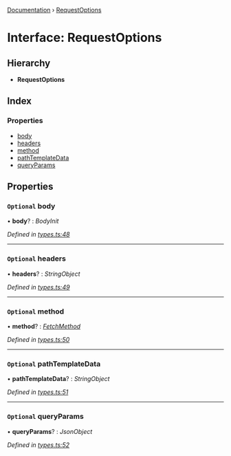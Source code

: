 [Documentation](../README.md) › [RequestOptions](requestoptions.md)

# Interface: RequestOptions

## Hierarchy

* **RequestOptions**

## Index

### Properties

* [body](requestoptions.md#optional-body)
* [headers](requestoptions.md#optional-headers)
* [method](requestoptions.md#optional-method)
* [pathTemplateData](requestoptions.md#optional-pathtemplatedata)
* [queryParams](requestoptions.md#optional-queryparams)

## Properties

### `Optional` body

• **body**? : *BodyInit*

*Defined in [types.ts:48](https://github.com/dylanaubrey/getta/blob/ec4d4b8/src/types.ts#L48)*

___

### `Optional` headers

• **headers**? : *StringObject*

*Defined in [types.ts:49](https://github.com/dylanaubrey/getta/blob/ec4d4b8/src/types.ts#L49)*

___

### `Optional` method

• **method**? : *[FetchMethod](../README.md#fetchmethod)*

*Defined in [types.ts:50](https://github.com/dylanaubrey/getta/blob/ec4d4b8/src/types.ts#L50)*

___

### `Optional` pathTemplateData

• **pathTemplateData**? : *StringObject*

*Defined in [types.ts:51](https://github.com/dylanaubrey/getta/blob/ec4d4b8/src/types.ts#L51)*

___

### `Optional` queryParams

• **queryParams**? : *JsonObject*

*Defined in [types.ts:52](https://github.com/dylanaubrey/getta/blob/ec4d4b8/src/types.ts#L52)*
